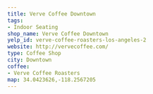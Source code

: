 ```yaml
---
title: Verve Coffee Downtown
tags:
- Indoor Seating
shop_name: Verve Coffee Downtown
yelp_id: verve-coffee-roasters-los-angeles-2
website: http://vervecoffee.com/
type: Coffee Shop
city: Downtown
coffee:
- Verve Coffee Roasters
map: 34.0423626,-118.2567205
---
```

